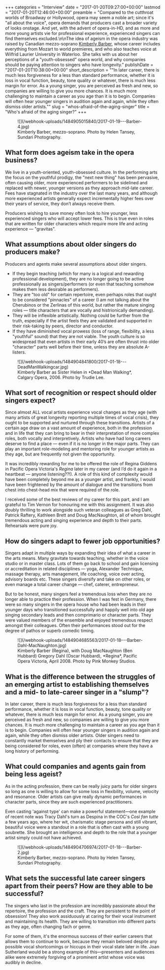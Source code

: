 +++
categories = "Interview"
date = "2017-01-20T09:27:00+00:00"
lastmod = "2017-01-20T12:46:00+00:00"
preamble = "Compared to the cutthroat worlds of Broadway or Hollywood, opera may seem a noble art; since it's \"all about the voice\", opera demands that producers cast a broader variety of looks onstage. And yet, with the advent of opera-in-HD, and as more and more young artists vie for professional experience, experienced singers can find themselves excluded.\n\nThe idea of ageism in the opera industry was raised by Canadian mezzo-soprano [Kimberly Barber](/scene/people/kimberly-barber/), whose career includes everything from Mozart to world premieres, and who also teaches voice at Wilfrid Laurier University in Waterloo. She talks with us about her perceptions of a \"youth-obsessed\" opera world, and why companies should be paying attention to singers who have longevity."
publishDate = "2017-01-20T10:38:00+00:00"
short_description = "\"In later career, there is much less forgiveness for a less than standard performance, whether it is loss in vocal function, beauty, tone quality or whatever, there is much less margin for error. As a young singer, you are perceived as fresh and new, so companies are willing to give you more chances. It is much more challenging to maintain a career as you age than it is to begin. Companies will often hear younger singers in audition again and again, while they often dismiss older artists.\""
slug = "whos-afraid-of-the-aging-singer"
title = "Who&#039;s afraid of the aging singer?"
+++

<figure data-type="image">
![](/webhook-uploads/1484905015840/2017-01-19---Barber-4.jpg)
<figcaption>Kimberly Barber, mezzo-soprano. Photo by Helen Tansey, Sundari Photography.</figcaption>
</figure>

## What form does ageism take in the opera business?

We live in a youth-oriented, youth-obsessed culture. In the performing arts the focus on the youthful prodigy, the "next new thing" has been pervasive, often causing older, more experienced performers to be sidelined and replaced with newer, younger versions as they approach mid-late career. Fees have stagnated in the industry over the last many years, and although more experienced artists generally expect incrementally higher fees over their years of service, they don’t always receive them. 

Producers wishing to save money often look to hire younger, less experienced singers who will accept lower fees. This is true even in roles that are written for older characters which require more life and acting experience — "gravitas".

## What assumptions about older singers do producers make?

Producers and agents make several assumptions about older singers. 

- If they begin teaching (which for many is a logical and rewarding professional development), they are no longer going to be active professionally as singers/performers (or even that teaching somehow makes them less desirable as performers).
- They are "too old" for certain repertoire, even perhaps roles that ought to be considered "pinnacles" of a career (I am not talking about the Cherubinos or the Zerlinas of this world, but rather the mature singing roles — title characters that are vocally and histrionically demanding).
- They will be inflexible artistically. Nothing could be further from the truth, especially if the artist feels they are validated and supported in their risk-taking by peers, director and conductor.
- If they have diminished vocal prowess (loss of range, flexibility, a less "youthful" sound) that they are not viable. The youth culture is so widespread that even artists in their early 40’s are often thrust into older "character" parts well before their time, unless they are absolute A-listers.

<figure data-type="image">
![](/webhook-uploads/1484904841800/2017-01-18---DeadManWalkingcar.jpg)<figcaption>Kimberly Barber as Sister Helen in *Dead Man Walking*, Calgary Opera, 2006. Photo by Trudie Lee.</figcaption>
</figure>

## What sort of recognition or respect should older singers expect?

Since almost ALL vocal artists experience vocal changes as they age (with many artists of great longevity reporting multiple times of vocal crisis), they ought to be supported and nurtured through these transitions. Artists of a certain age draw on a vast amount of experience, both in the profession and in life that they can bring to bear in their interpretation of more complex roles, both vocally and interpretively. Artists who have had long careers deserve to find a place — even if it is no longer in the major parts. They can play an important role-modeling and mentoring role for younger artists as they age, but are frequently not given the opportunity. 

It was incredibly rewarding for me to be offered the role of Regina Giddens in Pacific Opera Victoria's *Regina* later in my career (and I’d do it again in a heartbeat — anyone listening??!). A role of this kind of complexity would have been completely beyond me as a younger artist, and frankly, I would have been frightened by the amount of dialogue and the transitions from chest into chest-head mix that were required of the role. 

I received some of the best reviews of my career for this part, and I am grateful to Tim Vernon for honouring me with this assignment. It was also doubly thrilling to work alongside such veteran colleagues as Greg Dahl, Patrick Raftery, Kathleen Brett and Doug MacNaughton, all of whom brought tremendous acting and singing experience and depth to their parts. Rehearsals were pure joy.

## How do singers adapt to fewer job opportunities?

Singers adapt in multiple ways by expanding their idea of what a career in the arts means. Many gravitate towards teaching, whether in the voice studio or in master class. Lots of them go back to school and gain licensing or accreditation in related disciplines — yoga, Alexander Technique, massage therapy, arts management, life coaching, voice over acting, advisory boards etc. These singers diversify and take on other roles, or even manage a total career change — chef, caterer, entrepreneur. 

But to be honest, many singers feel a tremendous loss when they are no longer able to practice their profession. When I was fest in Germany, there were so many singers in the opera house who had been leads in their younger days who transitioned successfully and happily well into old age singing secondary leads and then comprimario or character parts. They were valued members of the ensemble and enjoyed tremendous respect amongst their colleagues. Often their performances stood out for the degree of pathos or superb comedic timing.

<figure data-type="image">
![](/webhook-uploads/1484904685563/2017-01-18---Barber-Dahl-MacNaughton.jpg)
<figcaption>Kimberly Barber (Regina), with Doug MacNaughton (Ben Hubbard) Gregory Dahl (Oscar Hubbard), *Regina*, Pacific Opera Victoria, April 2008. Photo by Pink Monkey Studios.</figcaption>
</figure>

## What is the difference between the struggles of an emerging artist to establishing themselves and a mid- to late-career singer in a "slump"?

In later career, there is much less forgiveness for a less than standard performance, whether it is loss in vocal function, beauty, tone quality or whatever, there is much less margin for error. As a young singer, you are perceived as fresh and new, so companies are willing to give you more chances. It is much more challenging to maintain a career as you age than it is to begin. Companies will often hear younger singers in audition again and again, while they often dismiss older artists. Older singers need to constantly market themselves and ply their contacts to ensure that they are being considered for roles, even (often) at companies where they have a long history of performing. 

## What could companies and agents gain from being less ageist?

As in the acting profession, there can be really juicy parts for older singers so long as one is willing to allow for some loss in flexibility, volume, velocity and resonance. Older artists can give really dynamic performances in character parts, since they are such experienced practitioners. 

Even casting 'against type' can make a powerful statement—one example of recent note was Tracy Dahl's turn as Despina in the COC's *Così fan tutte* a few years ago, where her wit, charismatic stage persona and still vibrant, beautiful voice were a standout in a role that is often cast with a young soubrette. She brought an intelligence and depth to the role that a younger artist simply could not have achieved.

<figure data-type="image">
![](/webhook-uploads/1484904706974/2017-01-18---Barber-2.jpg)
<figcaption>Kimberly Barber, mezzo-soprano. Photo by Helen Tansey, Sundari Photography.</figcaption>
</figure>

## What sets the successful late career singers apart from their peers? How are they able to be successful?

The singers who last in the profession are incredibly passionate about the repertoire, the profession and the craft. They are persistent to the point of obsession! They also work assiduously at caring for their vocal instrument and maintaining its health. They are willing to transition into different parts as they age, often changing fach or genre. 

For some of them, it's the enormous success of their earlier careers that allows them to continue to work, because they remain beloved despite any possible vocal shortcomings or hiccups in their vocal state later in life. Joan Sutherland would be a strong example of this—presenters and audiences alike were extremely forgiving of a prominent artist whose voice was audibly in decline.
